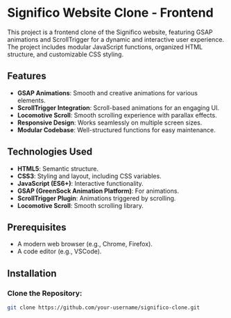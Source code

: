 # Significo Website Clone - Frontend

This project is a frontend clone of the Significo website, featuring GSAP animations and ScrollTrigger for a dynamic and interactive user experience. The project includes modular JavaScript functions, organized HTML structure, and customizable CSS styling.

## Features

- **GSAP Animations**: Smooth and creative animations for various elements.
- **ScrollTrigger Integration**: Scroll-based animations for an engaging UI.
- **Locomotive Scroll**: Smooth scrolling experience with parallax effects.
- **Responsive Design**: Works seamlessly on multiple screen sizes.
- **Modular Codebase**: Well-structured functions for easy maintenance.

## Technologies Used

- **HTML5**: Semantic structure.
- **CSS3**: Styling and layout, including CSS variables.
- **JavaScript (ES6+)**: Interactive functionality.
- **GSAP (GreenSock Animation Platform)**: For animations.
- **ScrollTrigger Plugin**: Animations triggered by scrolling.
- **Locomotive Scroll**: Smooth scrolling library.

## Prerequisites

- A modern web browser (e.g., Chrome, Firefox).
- A code editor (e.g., VSCode).

## Installation

### Clone the Repository:
```bash
git clone https://github.com/your-username/significo-clone.git
